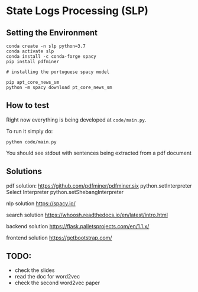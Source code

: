 # State Logs Processing (SLP)

## Setting the Environment

```
conda create -n slp python=3.7
conda activate slp
conda install -c conda-forge spacy
pip install pdfminer

# installing the portuguese spacy model

pip apt_core_news_sm
python -m spacy download pt_core_news_sm
```


## How to test

Right now everything is being developed at `code/main.py`.

To run it simply do:

```
python code/main.py
```

You should see stdout with sentences being extracted from a pdf document


## Solutions

pdf solution:
https://github.com/pdfminer/pdfminer.six
python.setInterpreter	Select Interpreter
python.setShebangInterpreter

nlp solution
https://spacy.io/

search solution
https://whoosh.readthedocs.io/en/latest/intro.html

backend solution
https://flask.palletsprojects.com/en/1.1.x/

frontend solution
https://getbootstrap.com/

## TODO:

- check the slides
- read the doc for word2vec
- check the second word2vec paper

